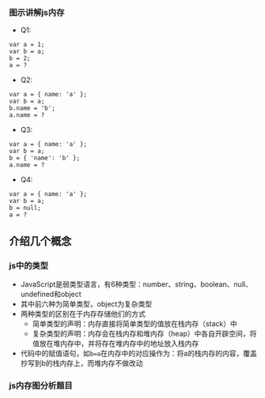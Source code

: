 ### 图示讲解js内存
* Q1:

```
var a = 1;
var b = a;
b = 2;
a = ? 
```

* Q2:

```
var a = { name: 'a' };
var b = a;
b.name = 'b';
a.name = ?
```

* Q3:

```
var a = { name: 'a' };
var b = a;
b = { 'name': 'b' };
a.name = ?
```

* Q4:

```
var a = { name: 'a' };
var b = a;
b = null;
a = ?
```

## 介绍几个概念
### js中的类型
* JavaScript是弱类型语言，有6种类型：number、string、boolean、null、undefined和object
* 其中前六种为简单类型，object为复杂类型
* 两种类型的区别在于内存存储他们的方式
	* 简单类型的声明：内存直接将简单类型的值放在栈内存（stack）中
	* 复杂类型的声明：内存会在栈内存和堆内存（heap）中各自开辟空间，将值放在堆内存中，并将存在堆内存中的地址放入栈内存
* 代码中的赋值语句，如`b=a`在内存中的对应操作为：将a的栈内存的内容，覆盖抄写到b的栈内存上，而堆内存不做改动

### js内存图分析题目
